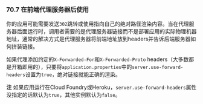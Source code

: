 ### 70.7 在前端代理服务器后使用

你的应用可能需要发送`302`跳转或使用指向自己的绝对路径渲染内容。当在代理服务器后面运行时，调用者需要的是代理服务器链接而不是部署应用的实际物理机器地址，通常的解决方式是代理服务器将前端地址放到headers并告诉后端服务器如何拼装链接。

如果代理添加约定的`X-Forwarded-For`和`X-Forwarded-Proto` headers（大多数都是开箱即用的），只要将`application.properties`中的`server.use-forward-headers`设置为`true`，绝对链接就能正确的渲染。

**注** 如果应用运行在Cloud Foundry或Heroku，`server.use-forward-headers`属性没指定的话默认为`true`，其他实例默认为`false`。
